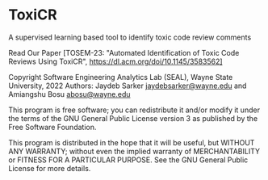 # ToxiCR
A supervised learning based tool to identify toxic code review comments

Read Our Paper [TOSEM-23: "Automated Identification of Toxic Code Reviews Using ToxiCR",  https://dl.acm.org/doi/10.1145/3583562]

 Copyright Software Engineering Analytics Lab (SEAL), Wayne State University, 2022
 Authors: Jaydeb Sarker <jaydebsarker@wayne.edu> and Amiangshu Bosu <abosu@wayne.edu>

This program is free software; you can redistribute it and/or
modify it under the terms of the GNU General Public License
version 3 as published by the Free Software Foundation.

This program is distributed in the hope that it will be useful,
but WITHOUT ANY WARRANTY; without even the implied warranty of
MERCHANTABILITY or FITNESS FOR A PARTICULAR PURPOSE. See the
GNU General Public License for more details.



